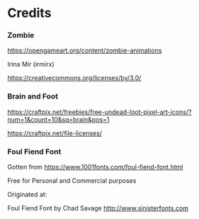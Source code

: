 # Credits

### Zombie
https://opengameart.org/content/zombie-animations

Irina Mir (irmirx)

https://creativecommons.org/licenses/by/3.0/


### Brain and Foot
https://craftpix.net/freebies/free-undead-loot-pixel-art-icons/?num=1&count=10&sq=brain&pos=1

https://craftpix.net/file-licenses/

### Foul Fiend Font
Gotten from https://www.1001fonts.com/foul-fiend-font.html

Free for Personal and Commercial purposes

Originated at: 

Foul Fiend Font by Chad Savage
http://www.sinisterfonts.com


